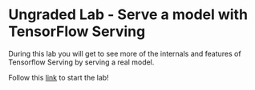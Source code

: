 # Ungraded Lab - Serve a model with TensorFlow Serving

During this lab you will get to see more of the internals and features of Tensorflow Serving by serving a real model.

Follow this [link](https://colab.research.google.com/github/https-deeplearning-ai/machine-learning-engineering-for-production-public/blob/main/course4/week1-ungraded-labs/C4_W1_Lab_3_TFS.ipynb) to start the lab!